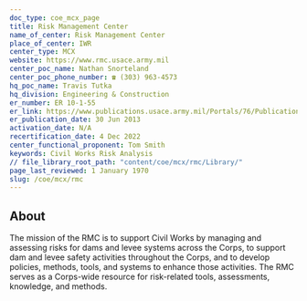 ```yaml
---
doc_type: coe_mcx_page
title: Risk Management Center
name_of_center: Risk Management Center
place_of_center: IWR
center_type: MCX
website: https://www.rmc.usace.army.mil
center_poc_name: Nathan Snorteland
center_poc_phone_number: ☎ (303) 963-4573
hq_poc_name: Travis Tutka
hq_division: Engineering & Construction
er_number: ER 10-1-55
er_link: https://www.publications.usace.army.mil/Portals/76/Publications/EngineerRegulations/ER_10-1-55.pdf?ver=7DHNWbHj15a1nv3WSg44xQ%3d%3d
er_publication_date: 30 Jun 2013
activation_date: N/A
recertification_date: 4 Dec 2022
center_functional_proponent: Tom Smith
keywords: Civil Works Risk Analysis
// file_library_root_path: "content/coe/mcx/rmc/Library/"
page_last_reviewed: 1 January 1970
slug: /coe/mcx/rmc
---
```


## About

The mission of the RMC is to support Civil Works by managing and assessing risks for dams and levee systems across the Corps, to support dam and levee safety activities throughout the Corps, and to develop policies, methods, tools, and systems to enhance those activities. The RMC serves as a Corps-wide resource for risk-related tools, assessments, knowledge, and methods.


